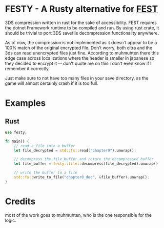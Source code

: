 # FESTY - A Rusty alternative for [FEST](https://github.com/RainThunder/FEST)

3DS compression written in rust for the sake of accessibility. FEST requires the dotnet Framework runtime to be compiled and run. By using rust crate, it should be trivial to port 3DS savefile decompression functionality anywhere.

As of now, the compression is not implemented as it doesn't appear to be a 100% match of the original encrypted file. Don't worry, both citra and the 3ds can read unencrypted files just fine. According to muhmuhten there this edge case across localizations where the header is smaller in japanese so they decided to encrypt it -- don't quote me on this I don't even know if I remember it correctly.

Just make sure to not have too many files in your save directory, as the game will almost certainly crash if it is too full.

# Examples

## Rust

```rust
use festy;

fn main() {
    // read a file into a buffer
    let file_decrypted = std::fs::read("chapter0").unwrap();

    // decompress the file_buffer and return the decompressed buffer
    let file_buffer = festy::file::decompress(file_decrypted).unwrap();

    // write the buffer to a file
    std::fs::write_to_file("chapter0_dec", &file_buffer).unwrap();
}

```

# Credits

most of the work goes to muhmuhten, who is the one responsible for the logic.
